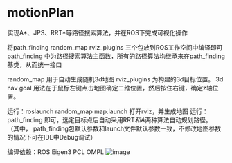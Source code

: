 # motionPlan
实现A*、JPS、RRT*等路径搜索算法，并在ROS下完成可视化操作

将path_finding random_map rviz_plugins 三个包放到ROS工作空间中编译即可
path_finding 中为路径搜索算法主函数，所有的路径算法均继承来在path_finding基类，从而统一接口

random_map 用于自动生成随机3d地图
rviz_plugins 为构建的3d目标位置。
3d nav goal 用法在于鼠标左键点击地图确定二维位置，然后按住右键，确定z轴位置。

运行：roslaunch random_map map.launch 打开rviz，并生成地图
运行：path_finding 即可，选定目标点后自动采用RRT*和A*两种算法自动规划路径。
（其中， path_finding包默认参数和launch文件默认参数一致，不修改地图参数的情况下可在IDE中Debug调试）

编译依赖：ROS
	Eigen3
	PCL
	OMPL
![image](https://github.com/linyicheng1/motionPlan/blob/master/src/random_map/path.png)
